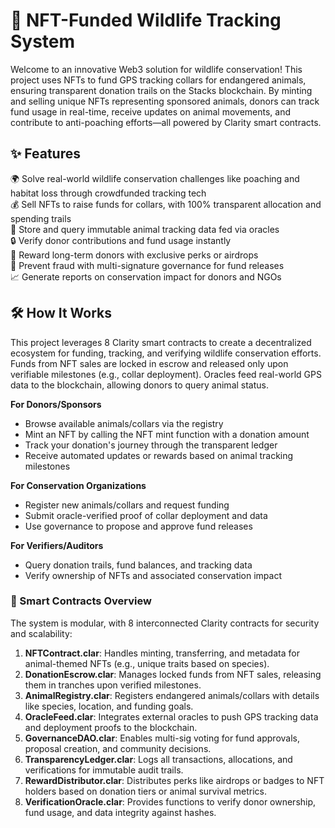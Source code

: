 # 🐾 NFT-Funded Wildlife Tracking System

Welcome to an innovative Web3 solution for wildlife conservation! This project uses NFTs to fund GPS tracking collars for endangered animals, ensuring transparent donation trails on the Stacks blockchain. By minting and selling unique NFTs representing sponsored animals, donors can track fund usage in real-time, receive updates on animal movements, and contribute to anti-poaching efforts—all powered by Clarity smart contracts.

## ✨ Features

🌍 Solve real-world wildlife conservation challenges like poaching and habitat loss through crowdfunded tracking tech  
💰 Sell NFTs to raise funds for collars, with 100% transparent allocation and spending trails  
📍 Store and query immutable animal tracking data fed via oracles  
🔒 Verify donor contributions and fund usage instantly  
🎁 Reward long-term donors with exclusive perks or airdrops  
🚫 Prevent fraud with multi-signature governance for fund releases  
📈 Generate reports on conservation impact for donors and NGOs  

## 🛠 How It Works

This project leverages 8 Clarity smart contracts to create a decentralized ecosystem for funding, tracking, and verifying wildlife conservation efforts. Funds from NFT sales are locked in escrow and released only upon verifiable milestones (e.g., collar deployment). Oracles feed real-world GPS data to the blockchain, allowing donors to query animal status.

**For Donors/Sponsors**  
- Browse available animals/collars via the registry  
- Mint an NFT by calling the NFT mint function with a donation amount  
- Track your donation's journey through the transparent ledger  
- Receive automated updates or rewards based on animal tracking milestones  

**For Conservation Organizations**  
- Register new animals/collars and request funding  
- Submit oracle-verified proof of collar deployment and data  
- Use governance to propose and approve fund releases  

**For Verifiers/Auditors**  
- Query donation trails, fund balances, and tracking data  
- Verify ownership of NFTs and associated conservation impact  

### 🔗 Smart Contracts Overview  
The system is modular, with 8 interconnected Clarity contracts for security and scalability:  

1. **NFTContract.clar**: Handles minting, transferring, and metadata for animal-themed NFTs (e.g., unique traits based on species).  
2. **DonationEscrow.clar**: Manages locked funds from NFT sales, releasing them in tranches upon verified milestones.  
3. **AnimalRegistry.clar**: Registers endangered animals/collars with details like species, location, and funding goals.  
4. **OracleFeed.clar**: Integrates external oracles to push GPS tracking data and deployment proofs to the blockchain.  
5. **GovernanceDAO.clar**: Enables multi-sig voting for fund approvals, proposal creation, and community decisions.  
6. **TransparencyLedger.clar**: Logs all transactions, allocations, and verifications for immutable audit trails.  
7. **RewardDistributor.clar**: Distributes perks like airdrops or badges to NFT holders based on donation tiers or animal survival metrics.  
8. **VerificationOracle.clar**: Provides functions to verify donor ownership, fund usage, and data integrity against hashes.  
